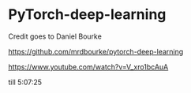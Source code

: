 # PyTorch-deep-learning

Credit goes to Daniel Bourke

https://github.com/mrdbourke/pytorch-deep-learning

https://www.youtube.com/watch?v=V_xro1bcAuA


till 5:07:25
